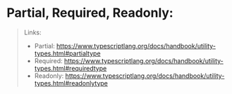 # Partial, Required, Readonly:
> Links:
> * Partial: https://www.typescriptlang.org/docs/handbook/utility-types.html#partialtype
> * Required: https://www.typescriptlang.org/docs/handbook/utility-types.html#requiredtype
> * Readonly: https://www.typescriptlang.org/docs/handbook/utility-types.html#readonlytype
